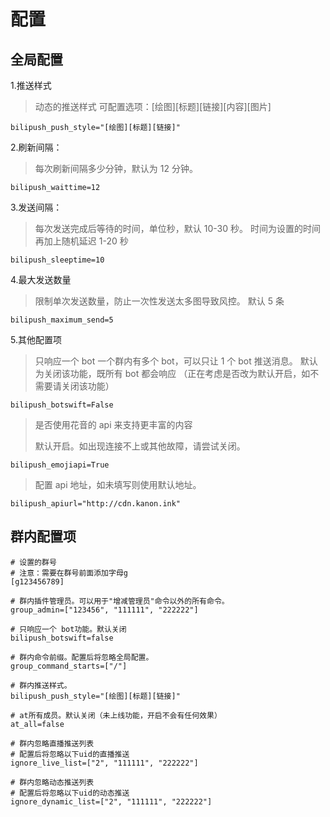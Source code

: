 # 配置

## 全局配置

1.推送样式

> 动态的推送样式 可配置选项：\[绘图]\[标题]\[链接]\[内容]\[图片]

```markup
bilipush_push_style="[绘图][标题][链接]"
```

2.刷新间隔：

> 每次刷新间隔多少分钟，默认为 12 分钟。

```markup
bilipush_waittime=12
```

3.发送间隔：

> 每次发送完成后等待的时间，单位秒，默认 10-30 秒。 时间为设置的时间再加上随机延迟 1-20 秒

```markup
bilipush_sleeptime=10
```

4.最大发送数量

> 限制单次发送数量，防止一次性发送太多图导致风控。 默认 5 条

```markup
bilipush_maximum_send=5

```

5.其他配置项

> 只响应一个 bot 一个群内有多个 bot，可以只让 1 个 bot 推送消息。 默认为关闭该功能，既所有 bot 都会响应 （正在考虑是否改为默认开启，如不需要请关闭该功能）

```markup
bilipush_botswift=False
```

> 是否使用花音的 api 来支持更丰富的内容
>
> 默认开启。如出现连接不上或其他故障，请尝试关闭。

```markup
bilipush_emojiapi=True
```

> 配置 api 地址，如未填写则使用默认地址。

```markup
bilipush_apiurl="http://cdn.kanon.ink"
```

## 群内配置项

```markup
# 设置的群号
# 注意：需要在群号前面添加字母g
[g123456789]

# 群内插件管理员。可以用于"增减管理员"命令以外的所有命令。
group_admin=["123456", "111111", "222222"]

# 只响应一个 bot功能。默认关闭
bilipush_botswift=false

# 群内命令前缀。配置后将忽略全局配置。
group_command_starts=["/"]

# 群内推送样式。
bilipush_push_style="[绘图][标题][链接]"

# at所有成员。默认关闭（未上线功能，开启不会有任何效果）
at_all=false

# 群内忽略直播推送列表
# 配置后将忽略以下uid的直播推送
ignore_live_list=["2", "111111", "222222"]

# 群内忽略动态推送列表
# 配置后将忽略以下uid的动态推送
ignore_dynamic_list=["2", "111111", "222222"]
```
